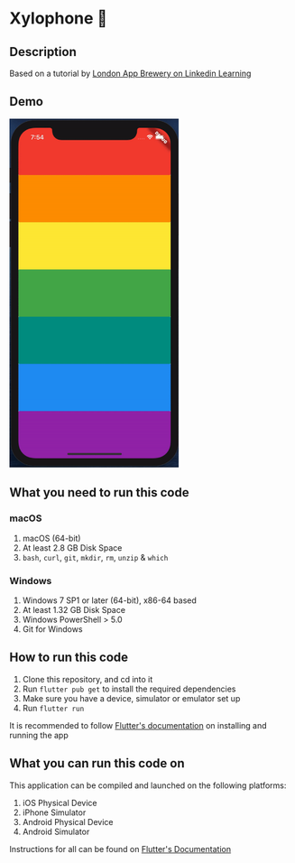 # Xylophone 🎹

## Description

Based on a tutorial by [London App Brewery on Linkedin Learning](https://www.linkedin.com/learning-login/share?forceAccount=false&redirect=https%3A%2F%2Fwww.linkedin.com%2Flearning%2Fflutter-part-05-flutter-and-dart-packages%3Ftrk%3Dshare_ent_url&account=56744273)

## Demo

<img src="https://github.com/eoanodea/flutter-xylophone/blob/master/demo.gif" alt="Finished App" width="300">

## What you need to run this code

### macOS

1. macOS (64-bit)
2. At least 2.8 GB Disk Space
3. `bash`, `curl`, `git`, `mkdir`, `rm`, `unzip` & `which`

### Windows

1. Windows 7 SP1 or later (64-bit), x86-64 based
2. At least 1.32 GB Disk Space
3. Windows PowerShell > 5.0
4. Git for Windows

## How to run this code

1. Clone this repository, and cd into it
2. Run `flutter pub get` to install the required dependencies
3. Make sure you have a device, simulator or emulator set up
4. Run `flutter run`

It is recommended to follow [Flutter's documentation](https://flutter.dev/docs/get-started/install) on installing and running the app

## What you can run this code on

This application can be compiled and launched on the following platforms:

1. iOS Physical Device
2. iPhone Simulator
3. Android Physical Device
4. Android Simulator

Instructions for all can be found on [Flutter's Documentation](https://flutter.dev/docs/get-started/install)
